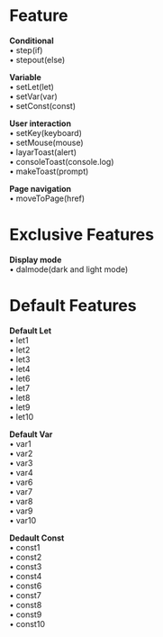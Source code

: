 # Feature

**Conditional**\
• step(if)\
• stepout(else)

**Variable**\
• setLet(let)\
• setVar(var)\
• setConst(const)

**User interaction**\
• setKey(keyboard)\
• setMouse(mouse)\
• layarToast(alert)\
• consoleToast(console.log)\
• makeToast(prompt)

**Page navigation**\
• moveToPage(href)

# Exclusive Features

**Display mode**\
• dalmode(dark and light mode)

# Default Features

**Default Let**\
• let1\
• let2\
• let3\
• let4\
• let6\
• let7\
• let8\
• let9\
• let10 

**Default Var**\
• var1\
• var2\
• var3\
• var4\
• var6\
• var7\
• var8\
• var9\
• var10

**Dedault Const**\
• const1\
• const2\
• const3\
• const4\
• const6\
• const7\
• const8\
• const9\
• const10
